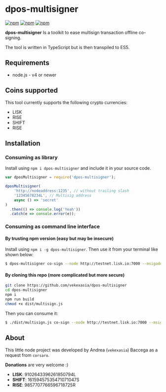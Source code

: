 # dpos-multisigner
[![npm](https://img.shields.io/npm/l/dpos-multisigner.svg?style=flat-square)](https://www.npmjs.com/package/dpos-multisigner)
[![npm](https://img.shields.io/npm/v/dpos-multisigner.svg?style=flat-square)](https://www.npmjs.com/package/dpos-multisigner) 
[![npm](https://img.shields.io/npm/dt/dpos-multisigner.svg?style=flat-square)](https://www.npmjs.com/package/dpos-multisigner)
 
**dpos-multisigner** Is a toolkit to ease multisign transaction offline co-signing.

The tool is written in TypeScript but is then transpiled to ES5. 

## Requirements
 - node.js - v4 or newer
 
## Coins supported

This tool currently supports the following crypto currencies: 

 - LISK
 - RISE
 - SHIFT
 - RISE
 
## Installation

### Consuming as library

Install using `npm i dpos-multisigner` and include it in your source code.

```js
var dposMultisigner = require('dpos-multisigner');

dposMultisigner(
	'http://nodeaddress:1235', // without trailing slash
	'12345678234L', // Multisig address
	async () => 'secret'
)
  .then(() => console.log('Yeah'))
  .catch(e => console.error(e));

```


### Consuming as command line interface

#### By trusting npm version (easy but may be insecure)

Install using `npm i -g dpos-multisigner`. Then use it from your terminal like shown below:

```bash
$ dpos-multisigner co-sign --node http://testnet.lisk.io:7000 --msigaddress 3015669565792622155L
```

#### By cloning this repo (more complicated but more secure)

```bash
git clone https://github.com/vekexasia/dpos-multisigner
cd dpos-multisigner
npm i
npm run build
chmod +x dist/multisign.js
```

Then you can consume it:

```bash
$ ./dist/multisign.js co-sign --node http://testnet.lisk.io:7000 --msigaddress 3015669565792622155L
```

## About

This little node project was developed by Andrea (`vekexasia`) Baccega as a request from `corsaro`.

**Donations** are very welcome :) 

 - **LISK**: 9102643396261850794L
 - **SHIFT**: 16159457535471071047S
 - **RISE**: 9857707766596718725R